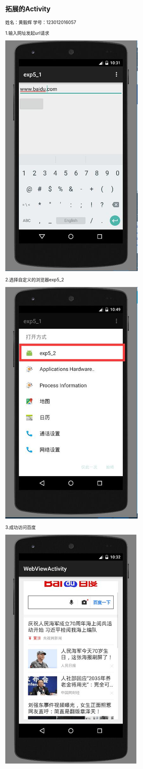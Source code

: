 ## **拓展的Activity**
姓名：黄毅辉    学号：123012016057

1.输入网址发起url请求
  
![Image text](https://github.com/blazejack/work1/raw/master/photo/five/1.0.jpg)

2.选择自定义的浏览器exp5_2

![Image text](https://github.com/blazejack/work1/raw/master/photo/five/2.0.jpg)

3.成功访问百度

![Image text](https://github.com/blazejack/work1/raw/master/photo/five/3.0.jpg)



